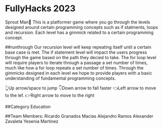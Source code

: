 # FullyHacks 2023
Sprout Man🌱
This is a platformer game where you go through the levels designed around certain programming concepts such as if statments, loops and recursion. Each level has a gimmick related to a certain programming concept. 

##runthrough
Our recursion level will keep repeating itself until a certain base case is met. The if statement level will impact the users progress through the game based on the path they decied to take. The for loop level will require players to iterate through a passage a set number of times, much like how a for loop repeats a set number of times. Through the gimmicks designed in each level we hope to provide players with a basic understanding of fundamental programming concepts.

<move sets>
👆Up arrow/space to jump                  
👇Down arrow to fall faster         
👈Left arrow to move to the lef.    
👉Right arrow to move to the right  

##Category
Education

##Team Members:
Ricardo Granados Macias
Alejandro Ramos
Alexander Zavaleta
Yesenia Martinez
